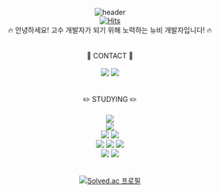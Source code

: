 <div align=center>

![header](https://capsule-render.vercel.app/api?type=waving&color=282A35&height=250&section=header&text=Hello%20!&fontSize=60&fontColor=CE6B87&animation=twinkling&desc=Welcome%20to%20my%20Github&fontAlign=45&fontAlignY=30&descAlign=55&descAlignY=50)
<br>
[![Hits](https://hits.seeyoufarm.com/api/count/incr/badge.svg?url=https%3A%2F%2Fgithub.com%2Fdohyeon0709%2F&count_bg=%23000000&title_bg=%23000000&icon=&icon_color=%23E7E7E7&title=%F0%9F%98%83&edge_flat=false)](https://hits.seeyoufarm.com)
<br>
:fire: 안녕하세요! 고수 개발자가 되기 위해 노력하는 뉴비 개발자입니다! :fire:
<br>
<br>
<br>
:iphone: CONTACT :iphone:
<br>
<br>
<a href="https://www.instagram.com/dohyeon_o3o/" target="_blank"><img src="https://img.shields.io/badge/Instagram-E4405F?style=flat-square&logo=Instagram&logoColor=white"/></a>
<a href="https://dohyeon0709.github.io/" target="_blank"><img src="https://img.shields.io/badge/GitHub Pages-222222?style=flat-square&logo=GitHub Pages&logoColor=white"/></a>
</a>
<br>
<br>
<br>
:pencil2: STUDYING :pencil2:
<br>
<br>
<img src="https://img.shields.io/badge/CSS-1572B6?style=for-the-badge&logo=CSS3&logoColor=white"><br>
<img src="https://img.shields.io/badge/JavaScript-F7DF1E?style=for-the-badge&logo=JavaScript&logoColor=black"><br>
<img src="https://img.shields.io/badge/HTML-E34F26?style=for-the-badge&logo=HTML5&logoColor=white">
<img src="https://img.shields.io/badge/Swift-F05138?style=for-the-badge&logo=Swift&logoColor=white"><br>
<img src="https://img.shields.io/badge/C-A8B9CC?style=for-the-badge&logo=C&logoColor=white">
<img src="https://img.shields.io/badge/C++-00599C?style=for-the-badge&logo=cplusplus&logoColor=white">
<img src="https://img.shields.io/badge/C%23-239120?style=for-the-badge&logo=C Sharp&logoColor=white"><br>
<img src="https://img.shields.io/badge/Python-3776AB?style=for-the-badge&logo=Python&logoColor=white">
<img src="https://img.shields.io/badge/AssemblyScript-007AAC?style=for-the-badge&logo=AssemblyScript&logoColor=white">
<br>
<br>
<br>
[![Solved.ac 프로필](http://mazassumnida.wtf/api/mini/generate_badge?boj=dohy0709)](https://solved.ac/dohy0709)
<br>
<br>

</div>
